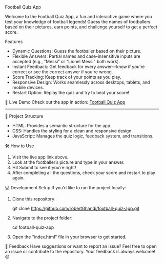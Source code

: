 Football Quiz App

Welcome to the Football Quiz App, a fun and interactive game where you test your knowledge of football legends! Guess the names of footballers based on their pictures, earn points, and challenge yourself to get a perfect score.


Features
- Dynamic Questions: Guess the footballer based on their picture.
- Flexible Answers: Partial names and case-insensitive inputs are accepted (e.g., "Messi" or "Lionel Messi" both work).
- Instant Feedback: Get feedback for every answer—know if you're correct or see the correct answer if you're wrong.
- Score Tracking: Keep track of your points as you play.
- Responsive Design: Works seamlessly across desktops, tablets, and mobile devices.
- Restart Option: Replay the quiz and try to beat your score!


🚀 Live Demo
Check out the app in action: [Football Quiz App](https://footballer-photo-quiz.netlify.app)

---

📂 Project Structure
- HTML: Provides a semantic structure for the app.
- CSS: Handles the styling for a clean and responsive design.
- JavaScript: Manages the quiz logic, feedback system, and transitions.


🛠️ How to Use
1. Visit the live app link above.
2. Look at the footballer’s picture and type in your answer.
3. Hit Submit to see if you’re right!
4. After completing all the questions, check your score and restart to play again.


 💻 Development Setup
If you'd like to run the project locally:
1. Clone this repository:
   
   git clone https://github.com/robertGhandi/football-quiz-app.git
   
2. Navigate to the project folder:
   
   cd football-quiz-app
   
3. Open the "index.html" file in your browser to get started.


📝 Feedback
Have suggestions or want to report an issue? Feel free to open an issue or contribute to the repository. Your feedback is always welcome! 😊
